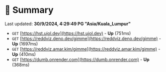 # 📖 Summary
Last updated: **30/9/2024, 4:29:49 PG "Asia/Kuala_Lumpur"**

- `GET` [https://hst.ujol.dev](https://hst.ujol.dev) - **Up** (751ms)
- `GET` [https://reddviz.deno.dev/gimme](https://reddviz.deno.dev/gimme) - **Up** (1697ms)
- `GET` [https://reddviz.amar.kim/gimme](https://reddviz.amar.kim/gimme) - **Up** (410ms)
- `GET` [https://dumb.onrender.com](https://dumb.onrender.com) - **Up** (368ms)
